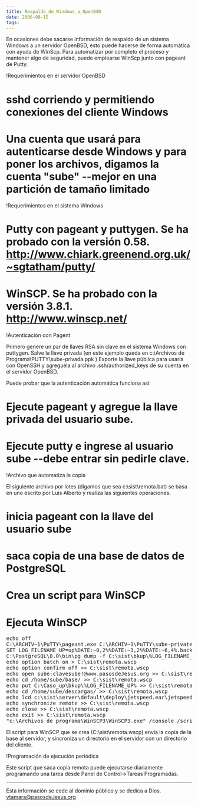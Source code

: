 ```yaml
---
title: Respaldo_de_Windows_a_OpenBSD
date: 2006-08-15
tags:
---
```

En ocasiones debe sacarse información de respaldo de un sistema Windows a un servidor OpenBSD, esto puede hacerse de forma automática con ayuda de WinScp.   Para automatizar por completo el proceso y mantener algo de seguridad, puede emplearse WinScp junto con pageant de Putty.

!Requerimientos en el servidor OpenBSD

# sshd corriendo y permitiendo conexiones del cliente Windows
# Una cuenta que usará para autenticarse desde Windows y para poner    los archivos, digamos la cuenta "sube"  --mejor en una partición    de tamaño limitado

!Requerimientos en el sistema Windows

# Putty con pageant y puttygen. Se ha probado con la versión 0.58. http://www.chiark.greenend.org.uk/~sgtatham/putty/
# WinSCP. Se ha probado con la versión 3.8.1. http://www.winscp.net/

!Autenticación con Pagent

Primero genere un par de llaves RSA sin clave en el sistema Windows con
puttygen.  Salve la llave privada (en este ejemplo queda en
c:\Archivos de Programa\PUTTY\sube-privada.ppk )
Exporte la llave pública para usarla con OpenSSH y agreguela al archivo .ssh/authorized_keys de su cuenta en el servidor OpenBSD.

Puede probar que la autenticación automática funciona así:
# Ejecute pageant y agregue la llave privada del usuario sube.
# Ejecute putty e ingrese al usuario sube --debe entrar sin pedirle clave.

!Archivo que automatiza la copia

El siguiente archivo  por lotes (digamos que sea c:\sist\remota.bat) se basa en uno escrito por Luis Alberto y realiza las siguientes operaciones:
# inicia pageant con la llave del usuario sube
# saca copia de una base de datos de PostgreSQL 
# Crea un script para WinSCP
# Ejecuta WinSCP

<pre>
echo off
C:\ARCHIV~1\PuTTY\pageant.exe C:\ARCHIV~1\PuTTY\sube-private.ppk
SET LOG_FILENAME_UP=up%DATE:~0,2%%DATE:~3,2%%DATE:~6,4%.backup
C:\PostgreSQL\8.0\bin\pg_dump -f C:\sist\bkup\%LOG_FILENAME_UP% -D -U usuario base
echo option batch on > C:\sist\remota.wscp
echo option confirm off >> C:\sist\remota.wscp
echo open sube:clavesube!@www.pasosdeJesus.org >> C:\sist\remota.wscp
echo cd /home/sube/base/ >> C:\sist\remota.wscp
echo put C:\Caso_up\bkup\%LOG_FILENAME_UP% >> C:\sist\remota.wscp
echo cd /home/sube/descargas/ >> C:\sist\remota.wscp
echo lcd c:\sist\server\default\deploy\jetspeed.ear\jetspeed.war\descargas >> C:\sist\remota.wscp
echo synchronize remote >> C:\sist\remota.wscp
echo close >> C:\sist\remota.wscp
echo exit >> C:\sist\remota.wscp
"c:\Archivos de programa\WinSCP3\WinSCP3.exe" /console /script=c:\sist\remota.wscp
</pre>

El script para WinSCP que se crea (C:\sist\remota.wscp) envia la copia de la base al servidor, y sincroniza un directorio en el servidor con un directorio del cliente.

!Programación de ejecución periódica

Este script que saca copia remota puede ejecutarse diariamente programando
una tarea desde Panel de Control->Tareas Programadas. 


----
Esta información se cede al dominio público y se dedica a Dios. vtamara@pasosdeJesus.org
